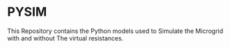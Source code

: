 # PYSIM
This Repository contains the Python models used to Simulate the Microgrid with and without The virtual resistances. 
